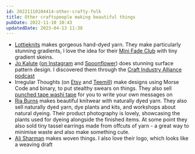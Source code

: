 ```yaml
---
id: 20221110104414-other-crafty-folk
title: Other craftspeople making beautiful things
pubDate: 2022-11-10 10:43
updatedDate: 2023-04-13 11:38
---
```


- [Lottieknits](https://www.lottieknits.com) makes gorgeous hand-dyed yarn. They make particularly stunning gradients, I love the idea for their [Mini Fade Club](https://www.lottieknits.com/mini-fade-club) with tiny gradient skeins.
- [Jo Kalute](https://jokalute.com/projects) ([on Instagram](https://www.instagram.com/hellojokalute/) and [Spoonflower](https://www.spoonflower.com/profiles/jokalute)) does stunning surface pattern design. I discovered them through the [Craft Industry Alliance podcast](https://craftindustryalliance.org/powering-the-creative-economy-with-spoonflower/)
- Irregular Thoughts (on [Etsy](https://www.etsy.com/uk/shop/IrregularThoughts) and [Teemill](https://irregularthoughts.teemill.com)) make designs using Morse Code and binary, to put stealthy swears on things. They also sell [punched tape washi tape](https://www.etsy.com/uk/listing/1250829342/learn-to-write-in-binary-code-punch-tape) for you to write your own messages on
- [Ria Burns](https://www.riaburns.co.uk/shop) makes beautiful knitwear with naturally dyed yarn. They also sell naturally dyed yarn, dye plants and kits, and workshops about natural dyeing. Their product photography is lovely, showcasing the plants used for dyeing alongside the finished items. At some point they also sold tiny tassel earrings made from offcuts of yarn - a great way to minimise waste and also make something cute.
- [Ali Sharman](https://alisharman-weaver.co.uk/) makes woven things. I also love their logo, which looks like a weaving draft
